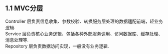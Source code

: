 ## 1.1 MVC分层
   Controller 层负责信息收集、参数校验、转换服务层处理的数据适配前端，轻业务逻辑. <br/>
   Service 层负责核心业务逻辑，包括各种外部服务调用、访问数据库、缓存处理、消息处理等. <br/>
   Repository 层负责数据访问实现，一般没有业务逻辑. <br/>